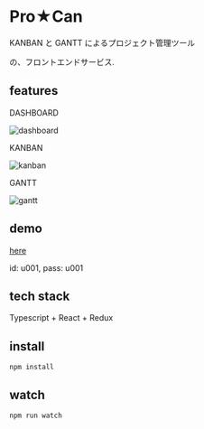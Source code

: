 # Pro★Can
KANBAN と GANTT によるプロジェクト管理ツール

の、フロントエンドサービス.

## features

DASHBOARD

![dashboard](https://user-images.githubusercontent.com/5939995/52174243-83d78380-27d4-11e9-8be3-d5a5ea0a56d4.png)

KANBAN

![kanban](https://user-images.githubusercontent.com/5939995/52174251-95209000-27d4-11e9-923c-5e5345282978.gif)

GANTT

![gantt](https://user-images.githubusercontent.com/5939995/52174255-9d78cb00-27d4-11e9-8ef8-4195195c4ada.gif)

## demo

[here](http://ec2-18-182-9-211.ap-northeast-1.compute.amazonaws.com/#/login)

id: u001, pass: u001

## tech stack

Typescript + React + Redux

## install
```
npm install
```

## watch
```
npm run watch
```
